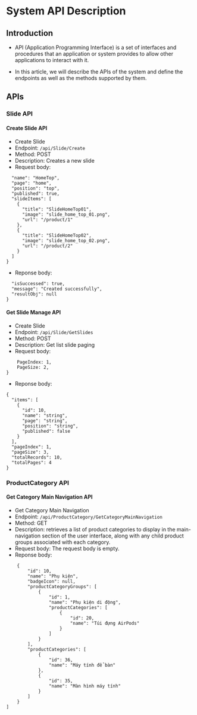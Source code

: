 # System API Description

## Introduction

- API (Application Programming Interface) is a set of interfaces and procedures that an application or system provides to allow other applications to interact with it.

- In this article, we will describe the APIs of the system and define the endpoints as well as the methods supported by them.

## APIs

### Slide API

#### Create Slide API

- Create Slide
- Endpoint: `/api/Slide/Create`
- Method: POST
- Description: Creates a new slide
- Request body: 
```{
  "name": "HomeTop",
  "page": "home",
  "position": "top",
  "published": true,
  "slideItems": [
    {
      "title": "SlideHomeTop01",
      "image": "slide_home_top_01.png",
      "url": "/product/1"
    },
    {
      "title": "SlideHomeTop02",
      "image": "slide_home_top_02.png",
      "url": "/product/2"
    }
  ]
}
```
- Reponse body:
```{
  "isSuccessed": true,
  "message": "Created successfully",
  "resultObj": null
}
```

#### Get Slide Manage API

- Create Slide
- Endpoint: `/api/Slide/GetSlides`
- Method: POST
- Description: Get list slide paging
- Request body: 
```{
    PageIndex: 1,
    PageSize: 2,
}
```
- Reponse body:
```
{
  "items": [
    {
      "id": 10,
      "name": "string",
      "page": "string",
      "position": "string",
      "published": false
    }
  ],
  "pageIndex": 1,
  "pageSize": 3,
  "totalRecords": 10,
  "totalPages": 4
}
```

### ProductCategory API

#### Get Category Main Navigation API
- Get Category Main Navigation
- Endpoint: `/api/ProductCategory/GetCategoryMainNavigation`
- Method: GET
- Description: retrieves a list of product categories to display in the main-navigation section of the user interface, along with any child product groups associated with each category.
- Request body: The request body is empty.
- Reponse body:
```[
    {
        "id": 10,
        "name": "Phụ kiện",
        "badgeIcon": null,
        "productCategoryGroups": [
            {
                "id": 1,
                "name": "Phụ kiện di động",
                "productCategories": [
                    {
                        "id": 20,
                        "name": "Túi đựng AirPods"
                    }
                ]
            }
        ],
        "productCategories": [
            {
                "id": 36,
                "name": "Máy tính để bàn"
            },
            {
                "id": 35,
                "name": "Màn hình máy tính"
            }
        ]
    }
]
```

